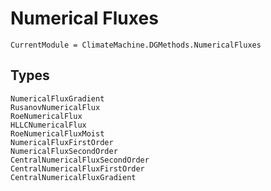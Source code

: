 # Numerical Fluxes

```@meta
CurrentModule = ClimateMachine.DGMethods.NumericalFluxes
```

## Types

```@docs
NumericalFluxGradient
RusanovNumericalFlux
RoeNumericalFlux
HLLCNumericalFlux
RoeNumericalFluxMoist
NumericalFluxFirstOrder
NumericalFluxSecondOrder
CentralNumericalFluxSecondOrder
CentralNumericalFluxFirstOrder
CentralNumericalFluxGradient
```
